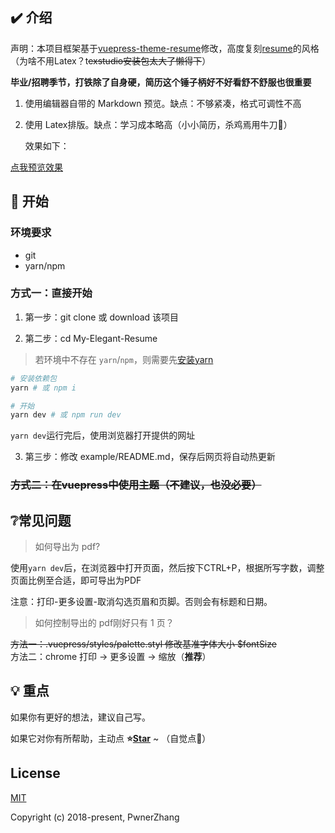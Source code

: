 ## ✔️ 介绍

声明：本项目框架基于[vuepress-theme-resume](https://github.com/wannaxiao/vuepress-theme-resume)修改，高度复刻[resume](https://github.com/liweitianux/resume)的风格（为啥不用Latex？t~~exstudio安装包太大了懒得下~~）

**毕业/招聘季节，打铁除了自身硬，简历这个锤子柄好不好看舒不舒服也很重要**

1. 使用编辑器自带的 Markdown 预览。缺点：不够紧凑，格式可调性不高

2. 使用 Latex排版。缺点：学习成本略高（小小简历，杀鸡焉用牛刀🤪）

   效果如下：

[点我预览效果](https://vkceyugu.cdn.bspapp.com/VKCEYUGU-imgbed/85854c6a-8f28-4974-8ef1-aeda3769b068.jpg)

## 🚀 开始

### 环境要求

- git
- yarn/npm

### 方式一：直接开始

1.  第一步：git clone 或 download 该项目

2.  第二步：cd  My-Elegant-Resume

> 若环境中不存在 `yarn`/`npm`，则需要先[安装yarn](https://yarnpkg.com/zh-Hans/docs/install)

```bash
# 安装依赖包
yarn # 或 npm i

# 开始
yarn dev # 或 npm run dev
```

`yarn dev`运行完后，使用浏览器打开提供的网址

3.  第三步：修改 example/README.md，保存后网页将自动热更新

### ~~方式二：在vuepress中使用主题（不建议，也没必要）~~


## ❔常见问题

> 如何导出为 pdf?

使用`yarn dev`后，在浏览器中打开页面，然后按下CTRL+P，根据所写字数，调整页面比例至合适，即可导出为PDF

注意：打印-更多设置-取消勾选页眉和页脚。否则会有标题和日期。

> 如何控制导出的 pdf刚好只有 1 页？

~~方法一：.vuepress/styles/palette.styl 修改基准字体大小 $fontSize~~ <br>
方法二：chrome 打印 -> 更多设置 -> 缩放（**推荐**）

## 💡 重点

如果你有更好的想法，建议自己写。

如果它对你有所帮助，主动点 <b>⭐️<a href="#">Star</a></b> ~ （自觉点👀）

## License

[MIT](http://opensource.org/licenses/MIT)

Copyright (c) 2018-present, PwnerZhang

